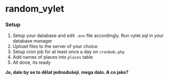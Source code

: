 # random_vylet

### Setup

1. Setup your database and edit `.env` file accordingly. Run vylet.sql in your database manager
2. Upload files to the server of your choice
3. Setup cron job for at least once a day on `cronbob.php`
4. Add names of places into `places` table
5. All done, its ready
 
**Jo, dalo by se to dělat jednodušeji. mega dalo. A co jako?**
